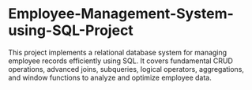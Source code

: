 # Employee-Management-System-using-SQL-Project
This project implements a relational database system for managing employee records efficiently using SQL. It covers fundamental CRUD operations, advanced joins, subqueries, logical operators, aggregations, and window functions to analyze and optimize employee data.
